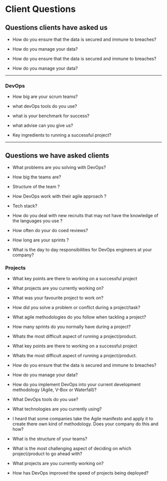# Client Questions

## Questions clients have asked us

* How do you ensure that the data is secured and immune to breaches?

* How do you manage your data?

* How do you ensure that the data is secured and immune to breaches?

* How do you manage your data?

---

### DevOps

* How big are your scrum teams?

* what devOps tools do you use?

* what is your benchmark for success?

* what advise can you give us?

* Key ingredients to running a successful project?

---
## Questions we have asked clients

* What problems are you solving with DevOps?

* How big the teams are?

* Structure of the team ?

* How DevOps work with their agile approach ?

* Tech stack?

* How do you deal with new recruits that may not have the knowledge of the languages you use ?

* How often do your do coed reviews?

* How long are your sprints ?

* What is the day to day responsibilities for DevOps engineers at your company?

### Projects

* What key points are there to working on a successful project

* What projects are you currently working on?

* What was your favourite project to work on?

* How did you solve a problem or conflict during a project/task?

* What agile methodologies do you follow when tackling a project?

* How many sprints do you normally have during a project?

* Whats the most difficult aspect of running a project/product.

* What key points are there to working on a successful project

* Whats the most difficult aspect of running a project/product.

* How do you ensure that the data is secured and immune to breaches?

* How do you manage your data?

* How do you implement DevOps into your current development methodology (Agile, V-Box or Waterfall)?

* What DevOps tools do you use?

* What technologies are you currently using?

* I heard that some companies take the Agile manifesto and apply it to create there own kind of methodology. Does your company do this and how?

* What is the structure of your teams?

* What is the most challenging aspect of deciding on which project/product to go ahead with?

* What projects are you currently working on?

* How has DevOps improved the speed of projects being deployed?
